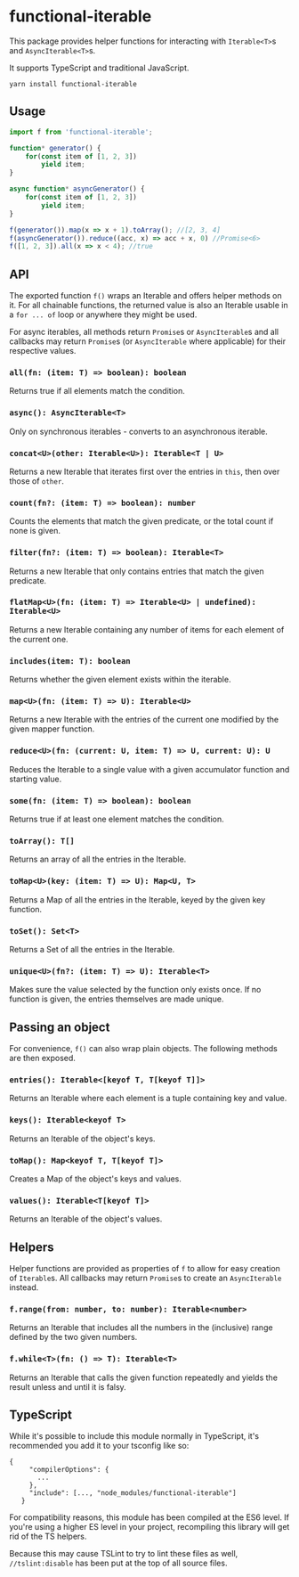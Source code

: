 # functional-iterable
This package provides helper functions for interacting with `Iterable<T>`s and `AsyncIterable<T>`s.

It supports TypeScript and traditional JavaScript.

`yarn install functional-iterable`

## Usage
```typescript
import f from 'functional-iterable';

function* generator() {
	for(const item of [1, 2, 3])
		yield item;
}

async function* asyncGenerator() {
	for(const item of [1, 2, 3])
		yield item;
}

f(generator()).map(x => x + 1).toArray(); //[2, 3, 4]
f(asyncGenerator()).reduce((acc, x) => acc + x, 0) //Promise<6>
f([1, 2, 3]).all(x => x < 4); //true
```

## API
The exported function `f()` wraps an Iterable and offers helper methods on it. For all chainable functions, the returned value is also an Iterable usable in a `for ... of` loop or anywhere they might be used.

For async iterables, all methods return `Promise`s or `AsyncIterable`s and all callbacks may return `Promise`s (or `AsyncIterable` where applicable) for their respective values.
### `all(fn: (item: T) => boolean): boolean`
Returns true if all elements match the condition.

### `async(): AsyncIterable<T>`
Only on synchronous iterables - converts to an asynchronous iterable.

### `concat<U>(other: Iterable<U>): Iterable<T | U>`
Returns a new Iterable that iterates first over the entries in `this`, then over those of `other`.

### `count(fn?: (item: T) => boolean): number`
Counts the elements that match the given predicate, or the total count if none is given.

### `filter(fn?: (item: T) => boolean): Iterable<T>`
Returns a new Iterable that only contains entries that match the given predicate.

### `flatMap<U>(fn: (item: T) => Iterable<U> | undefined): Iterable<U>`
Returns a new Iterable containing any number of items for each element of the current one.

### `includes(item: T): boolean`
Returns whether the given element exists within the iterable.

### `map<U>(fn: (item: T) => U): Iterable<U>`
Returns a new Iterable with the entries of the current one modified by the given mapper function.

### `reduce<U>(fn: (current: U, item: T) => U, current: U): U`
Reduces the Iterable to a single value with a given accumulator function and starting value.

### `some(fn: (item: T) => boolean): boolean`
Returns true if at least one element matches the condition.

### `toArray(): T[]`
Returns an array of all the entries in the Iterable.

### `toMap<U>(key: (item: T) => U): Map<U, T>`
Returns a Map of all the entries in the Iterable, keyed by the given key function.

### `toSet(): Set<T>`
Returns a Set of all the entries in the Iterable.

### `unique<U>(fn?: (item: T) => U): Iterable<T>`
Makes sure the value selected by the function only exists once. If no function is given, the entries themselves are made unique.

## Passing an object
For convenience, `f()` can also wrap plain objects. The following methods are then exposed.

### `entries(): Iterable<[keyof T, T[keyof T]]>`
Returns an Iterable where each element is a tuple containing key and value.

### `keys(): Iterable<keyof T>`
Returns an Iterable of the object's keys.

### `toMap(): Map<keyof T, T[keyof T]>`
Creates a Map of the object's keys and values.

### `values(): Iterable<T[keyof T]>`
Returns an Iterable of the object's values.

## Helpers

Helper functions are provided as properties of `f` to allow for easy creation of `Iterable`s. All callbacks may return `Promise`s to create an `AsyncIterable` instead.

### `f.range(from: number, to: number): Iterable<number>`
Returns an Iterable that includes all the numbers in the (inclusive) range defined by the two given numbers.

### `f.while<T>(fn: () => T): Iterable<T>`
Returns an Iterable that calls the given function repeatedly and yields the result unless and until it is falsy.

## TypeScript
While it's possible to include this module normally in TypeScript, it's recommended you add it to your tsconfig like so:
```
{
     "compilerOptions": {
       ...
     },
     "include": [..., "node_modules/functional-iterable"]
   }
```
For compatibility reasons, this module has been compiled at the ES6 level. If you're using a higher ES level in your project, recompiling this library will get rid of the TS helpers.

Because this may cause TSLint to try to lint these files as well, `//tslint:disable` has been put at the top of all source files.